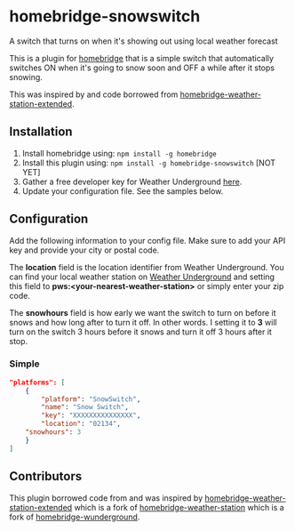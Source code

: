 # homebridge-snowswitch
A switch that turns on when it's showing out using local weather forecast

This is a plugin for [homebridge](https://github.com/nfarina/homebridge) that is a simple switch that automatically switches ON when it's going to snow soon and OFF a while after it stops snowing.

This was inspired by and code borrowed from [homebridge-weather-station-extended](https://github.com/naofireblade/homebridge-weather-station-extended).

## Installation

1. Install homebridge using: `npm install -g homebridge`
2. Install this plugin using: `npm install -g homebridge-snowswitch` [NOT YET]
3. Gather a free developer key for Weather Underground [here](http://www.wunderground.com/weather/api/).
4. Update your configuration file. See the samples below.

## Configuration

Add the following information to your config file. Make sure to add your API key and provide your city or postal code.

The **location** field is the location identifier from Weather Underground. You can find your local weather station on [Weather Underground](http://www.wunderground.com) and setting this field to **pws:\<your-nearest-weather-station\>** or simply enter your zip code.

The **snowhours** field is how early we want the switch to turn on before it snows and how long after to turn it off. In other words. I setting it to **3** will turn on the switch 3 hours before it snows and turn it off 3 hours after it stop.
### Simple

```json
"platforms": [
	{
		"platform": "SnowSwitch",
		"name": "Snow Switch",
		"key": "XXXXXXXXXXXXXXX",
		"location": "02134",
    "snowhours": 3
	}
]
```



## Contributors

This plugin borrowed code from and was inspired by [homebridge-weather-station-extended](https://github.com/naofireblade/homebridge-weather-station-extended) which is a fork of [homebridge-weather-station](https://github.com/kcharwood/homebridge-weather-station) which is a fork of [homebridge-wunderground](https://www.npmjs.com/package/homebridge-wunderground).
